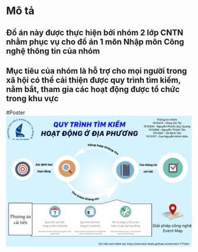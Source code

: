 # Mô tả
## Đồ án này được thực hiện bởi nhóm 2 lớp CNTN nhằm phục vụ cho đồ án 1 môn Nhập môn Công nghệ thông tin của nhóm
## Mục tiêu của nhóm là hỗ trợ cho mọi người trong xã hội có thể cải thiện được quy trình tìm kiếm, nằm bắt, tham gia các hoạt động được tổ chức trong khu vực
#Poster
![X](/demo.jpg)


